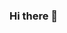### Hi there 👋

<!--
**parham22/parham22** is a ✨ _special_ ✨ repository because its `README.md` (this file) appears on your GitHub profile.

سلام
این اسکریپت توسط خودم بزای بازیابی پین گوشی هستش
که فقط با اتصال کابل OTG و کابل شارژر دو گوشی متصل کنید
